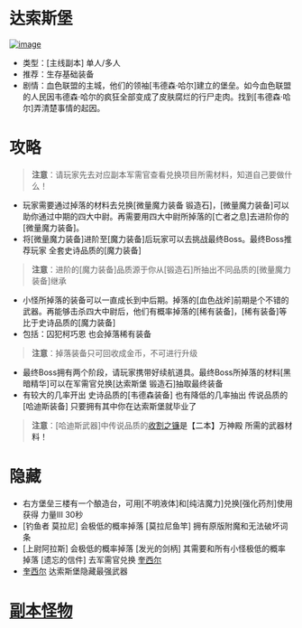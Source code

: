 # 达索斯堡
<a href="https://ibb.co/3ByGG5W"><img src="https://i.ibb.co/3ByGG5W/image.png" alt="image" border="0"></a><br/>
* 类型：[主线副本] 单人/多人
* 推荐：生存基础装备
* 剧情：血色联盟的主城，他们的领袖[韦德森·哈尔]建立的堡垒。如今血色联盟的人民因韦德森·哈尔的疯狂全部变成了皮肤腐烂的行尸走肉。找到[韦德森·哈尔]弄清楚事情的起因。
# 攻略
>**注意**：请玩家先去对应副本军需官查看兑换项目所需材料，知道自己要做什么！
* 玩家需要通过掉落的材料去兑换[微量魔力装备 锻造石]，[微量魔力装备]可以助你通过中期的四大中尉。再需要用四大中尉所掉落的[亡者之息]去进阶你的[微量魔力装备]。
* 将[微量魔力装备]进阶至[魔力装备]后玩家可以去挑战最终Boss。最终Boss推荐玩家 全套史诗品质的[魔力装备]
>**注意**：进阶的[魔力装备]品质源于你从[锻造石]所抽出不同品质的[微量魔力装备]继承
* 小怪所掉落的装备可以一直成长到中后期。掉落的[血色战斧]前期是个不错的武器。再能够击杀四大中尉后，他们有概率掉落的[稀有装备]，[稀有装备]等比于史诗品质的[魔力装备]
* 包括：囚犯柯巧恩 也会掉落稀有装备
>**注意**：掉落装备只可回收成金币，不可进行升级
* 最终Boss拥有两个阶段，请玩家携带好续航道具。最终Boss所掉落的材料[黑暗精华]可以在军需官兑换[达索斯堡 锻造石]抽取最终装备
* 有较大的几率开出 史诗品质的[韦德森装备] 也有降低的几率抽出 传说品质的[哈迪斯装备] 只要拥有其中你在达索斯堡就毕业了
>**注意**：[哈迪斯武器]中传说品质的<a href="https://github.com/LeafletXD/Minecraft-Yuanchu-Server-Wiki/blob/main/Wiki/RPG%E9%81%93%E5%85%B7/%E8%BF%91%E6%88%98%E6%AD%A6%E5%99%A8/%E5%89%91/%E6%94%B6%E5%89%B2%E4%B9%8B%E9%95%B0.md">收割之镰<a/>是【二本】万神殿 所需的武器材料！
# 隐藏
* 右方堡垒三楼有一个酿造台，可用[不明液体]和[纯洁魔力]兑换[强化药剂]使用获得 力量III 30秒
* [钓鱼者 莫拉尼] 会极低的概率掉落 [莫拉尼鱼竿] 拥有原版附魔和无法破坏词条
* [上尉阿拉斯] 会极低的概率掉落 [发光的剑柄] 其需要和所有小怪极低的概率掉落 [遗忘的信件] 去军需官兑换 <a href="https://github.com/LeafletXD/Minecraft-Yuanchu-Server-Wiki/blob/main/Wiki/RPG%E9%81%93%E5%85%B7/%E8%BF%91%E6%88%98%E6%AD%A6%E5%99%A8/%E5%89%91/%E5%A5%8E%E8%A5%BF%E5%B0%94.md">奎西尔<a/>
* <a href="https://github.com/LeafletXD/Minecraft-Yuanchu-Server-Wiki/blob/main/Wiki/RPG%E9%81%93%E5%85%B7/%E8%BF%91%E6%88%98%E6%AD%A6%E5%99%A8/%E5%89%91/%E5%A5%8E%E8%A5%BF%E5%B0%94.md">奎西尔<a/> 达索斯堡隐藏最强武器
# <a href="https://github.com/LeafletXD/Minecraft-Yuanchu-Server-Wiki/blob/main/Wiki/%E5%89%AF%E6%9C%AC%E6%80%AA%E7%89%A9/%E3%80%90%E4%B8%80%E6%9C%AC%E3%80%91%E8%BE%BE%E7%B4%A2%E6%96%AF%E5%A0%A1.md">副本怪物<a/> 
